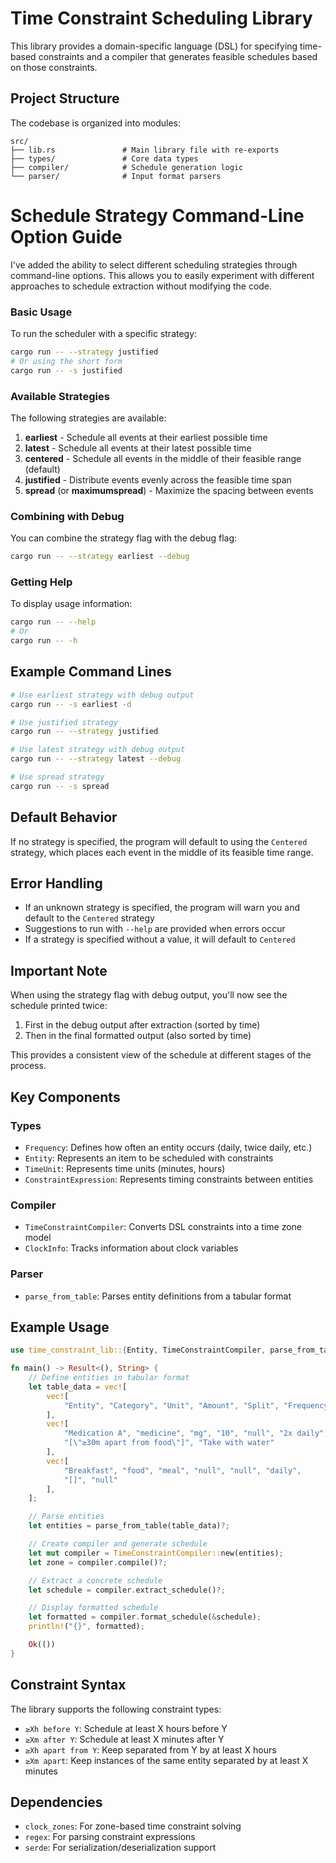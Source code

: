 # Time Constraint Scheduling Library

This library provides a domain-specific language (DSL) for specifying time-based constraints and a compiler that generates feasible schedules based on those constraints.

## Project Structure

The codebase is organized into modules:

```
src/
├── lib.rs               # Main library file with re-exports
├── types/               # Core data types
├── compiler/            # Schedule generation logic
└── parser/              # Input format parsers
```

# Schedule Strategy Command-Line Option Guide

I've added the ability to select different scheduling strategies through command-line options. This
allows you to easily experiment with different approaches to schedule extraction without modifying
the code.

### Basic Usage

To run the scheduler with a specific strategy:

```bash
cargo run -- --strategy justified
# Or using the short form
cargo run -- -s justified
```

### Available Strategies

The following strategies are available:

1. **earliest** - Schedule all events at their earliest possible time
2. **latest** - Schedule all events at their latest possible time
3. **centered** - Schedule all events in the middle of their feasible range (default)
4. **justified** - Distribute events evenly across the feasible time span
5. **spread** (or **maximumspread**) - Maximize the spacing between events

### Combining with Debug

You can combine the strategy flag with the debug flag:

```bash
cargo run -- --strategy earliest --debug
```

### Getting Help

To display usage information:

```bash
cargo run -- --help
# Or
cargo run -- -h
```

## Example Command Lines

```bash
# Use earliest strategy with debug output
cargo run -- -s earliest -d

# Use justified strategy
cargo run -- --strategy justified

# Use latest strategy with debug output
cargo run -- --strategy latest --debug

# Use spread strategy
cargo run -- -s spread
```

## Default Behavior

If no strategy is specified, the program will default to using the `Centered` strategy, which places
each event in the middle of its feasible time range.

## Error Handling

- If an unknown strategy is specified, the program will warn you and default to the `Centered`
  strategy
- Suggestions to run with `--help` are provided when errors occur
- If a strategy is specified without a value, it will default to `Centered`

## Important Note

When using the strategy flag with debug output, you'll now see the schedule printed twice:
1. First in the debug output after extraction (sorted by time)
2. Then in the final formatted output (also sorted by time)

This provides a consistent view of the schedule at different stages of the process.

## Key Components

### Types

- `Frequency`: Defines how often an entity occurs (daily, twice daily, etc.)
- `Entity`: Represents an item to be scheduled with constraints
- `TimeUnit`: Represents time units (minutes, hours)
- `ConstraintExpression`: Represents timing constraints between entities

### Compiler

- `TimeConstraintCompiler`: Converts DSL constraints into a time zone model
- `ClockInfo`: Tracks information about clock variables

### Parser

- `parse_from_table`: Parses entity definitions from a tabular format

## Example Usage

```rust
use time_constraint_lib::{Entity, TimeConstraintCompiler, parse_from_table};

fn main() -> Result<(), String> {
    // Define entities in tabular format
    let table_data = vec![
        vec![
            "Entity", "Category", "Unit", "Amount", "Split", "Frequency", "Constraints", "Note",
        ],
        vec![
            "Medication A", "medicine", "mg", "10", "null", "2x daily", 
            "[\"≥30m apart from food\"]", "Take with water"
        ],
        vec![
            "Breakfast", "food", "meal", "null", "null", "daily", 
            "[]", "null"
        ],
    ];

    // Parse entities
    let entities = parse_from_table(table_data)?;

    // Create compiler and generate schedule
    let mut compiler = TimeConstraintCompiler::new(entities);
    let zone = compiler.compile()?;

    // Extract a concrete schedule
    let schedule = compiler.extract_schedule()?;

    // Display formatted schedule
    let formatted = compiler.format_schedule(&schedule);
    println!("{}", formatted);

    Ok(())
}
```

## Constraint Syntax

The library supports the following constraint types:

- `≥Xh before Y`: Schedule at least X hours before Y
- `≥Xm after Y`: Schedule at least X minutes after Y
- `≥Xh apart from Y`: Keep separated from Y by at least X hours
- `≥Xm apart`: Keep instances of the same entity separated by at least X minutes

## Dependencies

- `clock_zones`: For zone-based time constraint solving
- `regex`: For parsing constraint expressions
- `serde`: For serialization/deserialization support
